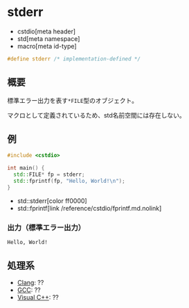 # stderr
* cstdio[meta header]
* std[meta namespace]
* macro[meta id-type]

```cpp
#define stderr /* implementation-defined */
```

## 概要
標準エラー出力を表す`*FILE`型のオブジェクト。

マクロとして定義されているため、std名前空間には存在しない。

## 例
```cpp example
#include <cstdio>

int main() {
  std::FILE* fp = stderr;
  std::fprintf(fp, "Hello, World!\n");
}
```
* std::stderr[color ff0000]
* std::fprintf[link /reference/cstdio/fprintf.md.nolink]

### 出力（標準エラー出力）
```
Hello, World!
```

## 処理系
- [Clang](/implementation.md#clang): ??
- [GCC](/implementation.md#gcc): ??
- [Visual C++](/implementation.md#visual_cpp): ??
